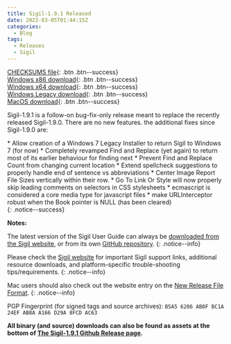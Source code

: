 ```yaml
---
title: Sigil-1.9.1 Released
date: 2022-03-05T01:44:15Z
categories:
  - Blog
tags:
  - Releases
  - Sigil
---
```


[CHECKSUMS file](https://github.com/Sigil-Ebook/Sigil/releases/download/1.9.1/Sigil-1.9.1-CHECKSUMS.sha256.txt){: .btn .btn--success}<br/>
[Windows x86 download](https://github.com/Sigil-Ebook/Sigil/releases/download/1.9.1/Sigil-1.9.1-Windows-Setup.exe){: .btn .btn--success}<br/>
[Windows x64 download](https://github.com/Sigil-Ebook/Sigil/releases/download/1.9.1/Sigil-1.9.1-Windows-x64-Setup.exe){: .btn .btn--success}<br/>
[Windows Legacy download](https://github.com/Sigil-Ebook/Sigil/releases/download/1.9.1/Sigil-1.9.1-Windows-Legacy-Setup.exe){: .btn .btn--success}<br/>
[MacOS download](https://github.com/Sigil-Ebook/Sigil/releases/download/1.9.1/Sigil.app-1.9.1-Mac.txz){: .btn .btn--success}

Sigil-1.9.1 is a follow-on bug-fix-only release meant to replace the recently released Sigil-1.9.0. There are no new features. the additional fixes since Sigil-1.9.0 are:

<div markdown="1">
* Allow creation of a Windows 7 Legacy Installer to return Sigil to Windows 7 (for now)
* Completely revamped Find and Replace (yet again) to return most of its earlier behaviour for finding next
* Prevent Find and Replace Count from changing current location
* Extend spellcheck suggestions to properly handle end of sentence vs abbreviations
* Center Image Report File Sizes vertically within their row.
* Go To Link Or Style will now properly skip leading comments on selectors in CSS stylesheets
* ecmascript is considered a core media type for javascript files
* make URLInterceptor robust when the Book pointer is NULL (has been cleared)
</div>
{: .notice--success}

__Notes:__

The latest version of the Sigil User Guide can always be [downloaded from the Sigil website](https://sigil-ebook.com/sigil/guide), or from its own [GitHub repository](https://github.com/Sigil-Ebook/sigil-user-guide/releases/latest).
{: .notice--info}

Please check the [Sigil website](https://sigil-ebook.com/sigil) for important Sigil support links, additional resource downloads, and platform-specific trouble-shooting tips/requirements.
{: .notice--info}

Mac users should also check out the website entry on the [New Release File Format](https://sigil-ebook.com/sigil/tips/#new-release-file-format-starting-with-sigil-0918).
{: .notice--info}


PGP Fingerprint (for signed tags and source archives): `B5A5 6206 AB0F BC1A 24EF AB8A A166 D29A 8FCD AC63`

__All binary (and source) downloads can also be found as assets at the bottom of [The Sigil-1.9.1 Github Release page](https://github.com/Sigil-Ebook/Sigil/releases/tag/1.9.1).__

